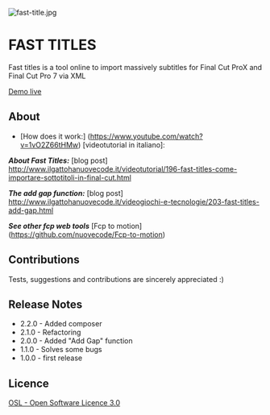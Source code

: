 ![fast-title.jpg](http://www.ilgattohanuovecode.it/images/website/fast-title.jpg)

# FAST TITLES #

Fast titles is a tool online to import massively subtitles for Final Cut ProX and Final Cut Pro 7 via XML


[Demo live](http://www.ilgattohanuovecode.it/tool/final-cut-fast-titles/index.php)

About
-----
* [How does it work:] (https://www.youtube.com/watch?v=1vO2Z66tHMw) [videotutorial in italiano]:


***About Fast Titles:*** [blog post]
http://www.ilgattohanuovecode.it/videotutorial/196-fast-titles-come-importare-sottotitoli-in-final-cut.html

***The add gap function:*** [blog post]
http://www.ilgattohanuovecode.it/videogiochi-e-tecnologie/203-fast-titles-add-gap.html

***See other fcp web tools***
[Fcp to motion] (https://github.com/nuovecode/Fcp-to-motion)

Contributions
-------------
Tests, suggestions and contributions are sincerely appreciated :)

Release Notes
-------------

* 2.2.0 - Added composer
* 2.1.0 - Refactoring
* 2.0.0 - Added "Add Gap" function
* 1.1.0 - Solves some bugs
* 1.0.0 - first release

Licence
-------

[OSL - Open Software Licence 3.0](http://opensource.org/licenses/osl-3.0.php)

